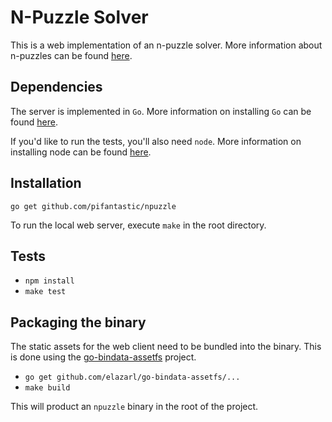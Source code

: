 # N-Puzzle Solver

This is a web implementation of an n-puzzle solver. More information about
n-puzzles can be found [here](https://en.wikipedia.org/wiki/15_puzzle).

## Dependencies

The server is implemented in `Go`. More information on installing `Go` can be
found [here](https://golang.org/doc/install).

If you'd like to run the tests, you'll also need `node`. More information on
installing node can be found [here](https://nodejs.org/download/).

## Installation

`go get github.com/pifantastic/npuzzle`

To run the local web server, execute `make` in the root directory.

## Tests

* `npm install`
* `make test`

## Packaging the binary

The static assets for the web client need to be bundled into the binary. This is
done using the [go-bindata-assetfs](https://github.com/elazarl/go-bindata-assetfs)
project.

* `go get github.com/elazarl/go-bindata-assetfs/...`
* `make build`

This will product an `npuzzle` binary in the root of the project.
